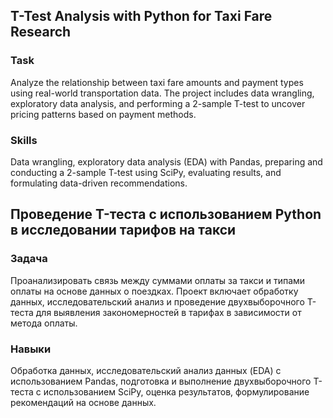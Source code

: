 ## T-Test Analysis with Python for Taxi Fare Research

### Task  
Analyze the relationship between taxi fare amounts and payment types using real-world transportation data. The project includes data wrangling, exploratory data analysis, and performing a 2-sample T-test to uncover pricing patterns based on payment methods.

### Skills  
Data wrangling, exploratory data analysis (EDA) with Pandas, preparing and conducting a 2-sample T-test using SciPy, evaluating results, and formulating data-driven recommendations.

## Проведение T-теста с использованием Python в исследовании тарифов на такси

### Задача  
Проанализировать связь между суммами оплаты за такси и типами оплаты на основе данных о поездках. Проект включает обработку данных, исследовательский анализ и проведение двухвыборочного T-теста для выявления закономерностей в тарифах в зависимости от метода оплаты.

### Навыки  
Обработка данных, исследовательский анализ данных (EDA) с использованием Pandas, подготовка и выполнение двухвыборочного T-теста с использованием SciPy, оценка результатов, формулирование рекомендаций на основе данных.

